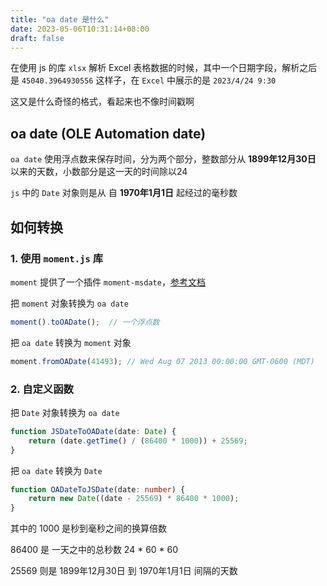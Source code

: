 ```yaml
---
title: "oa date 是什么"
date: 2023-05-06T10:31:14+08:00
draft: false
---
```


在使用 js 的库 `xlsx` 解析 Excel 表格数据的时候，其中一个日期字段，解析之后是 `45040.3964930556` 这样子，在 `Excel` 中展示的是 `2023/4/24 9:30`



这又是什么奇怪的格式，看起来也不像时间戳啊



## oa date (OLE Automation date) 



`oa date` 使用浮点数来保存时间，分为两个部分，整数部分从 **1899年12月30日** 以来的天数，小数部分是这一天的时间除以24

`js` 中的 `Date` 对象则是从 自 **1970年1月1日** 起经过的毫秒数



## 如何转换

### 1. 使用 `moment.js` 库

`moment` 提供了一个插件 `moment-msdate`，[参考文档](https://momentjs.com/docs/#/plugins/msdate/)

把 `moment` 对象转换为 `oa date`

```typescript
moment().toOADate();  // 一个浮点数
```



把 `oa date` 转换为 `moment` 对象

```typescript
moment.fromOADate(41493); // Wed Aug 07 2013 00:00:00 GMT-0600 (MDT)
```



### 2. 自定义函数

把 `Date` 对象转换为 `oa date`

```typescript
function JSDateToOADate(date: Date) {
    return (date.getTime() / (86400 * 1000)) + 25569;
}
```



把 `oa date` 转换为 `Date`

```typescript
function OADateToJSDate(date: number) {
    return new Date((date - 25569) * 86400 * 1000);
}
```

其中的 1000 是秒到毫秒之间的换算倍数

86400 是 一天之中的总秒数 24 * 60 * 60

25569 则是 1899年12月30日 到 1970年1月1日 间隔的天数